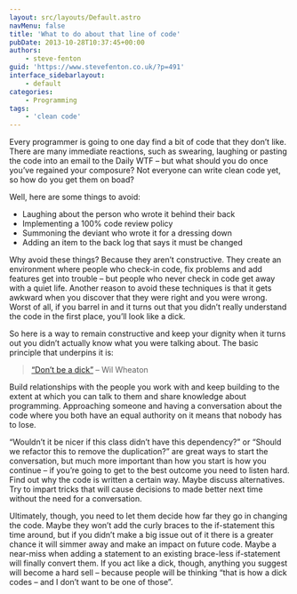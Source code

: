 ```yaml
---
layout: src/layouts/Default.astro
navMenu: false
title: 'What to do about that line of code'
pubDate: 2013-10-28T10:37:45+00:00
authors:
    - steve-fenton
guid: 'https://www.stevefenton.co.uk/?p=491'
interface_sidebarlayout:
    - default
categories:
    - Programming
tags:
    - 'clean code'
---
```


Every programmer is going to one day find a bit of code that they don’t like. There are many immediate reactions, such as swearing, laughing or pasting the code into an email to the Daily WTF – but what should you do once you’ve regained your composure? Not everyone can write clean code yet, so how do you get them on boad?

Well, here are some things to avoid:

- Laughing about the person who wrote it behind their back
- Implementing a 100% code review policy
- Summoning the deviant who wrote it for a dressing down
- Adding an item to the back log that says it must be changed

Why avoid these things? Because they aren’t constructive. They create an environment where people who check-in code, fix problems and add features get into trouble – but people who never check in code get away with a quiet life. Another reason to avoid these techniques is that it gets awkward when you discover that they were right and you were wrong. Worst of all, if you barrel in and it turns out that you didn’t really understand the code in the first place, you’ll look like a dick.

So here is a way to remain constructive and keep your dignity when it turns out you didn’t actually know what you were talking about. The basic principle that underpins it is:

> [“Don’t be a dick”](https://dontbeadickday.com/) – Wil Wheaton

Build relationships with the people you work with and keep building to the extent at which you can talk to them and share knowledge about programming. Approaching someone and having a conversation about the code where you both have an equal authority on it means that nobody has to lose.

“Wouldn’t it be nicer if this class didn’t have this dependency?” or “Should we refactor this to remove the duplication?” are great ways to start the conversation, but much more important than how you start is how you continue – if you’re going to get to the best outcome you need to listen hard. Find out why the code is written a certain way. Maybe discuss alternatives. Try to impart tricks that will cause decisions to made better next time without the need for a conversation.

Ultimately, though, you need to let them decide how far they go in changing the code. Maybe they won’t add the curly braces to the if-statement this time around, but if you didn’t make a big issue out of it there is a greater chance it will simmer away and make an impact on future code. Maybe a near-miss when adding a statement to an existing brace-less if-statement will finally convert them. If you act like a dick, though, anything you suggest will become a hard sell – because people will be thinking “that is how a dick codes – and I don’t want to be one of those”.